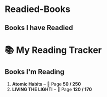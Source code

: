# Readied-Books
## Books I have Readied
# 📚 My Reading Tracker  

## **Books I'm Reading**
1. **Atomic Habits** – 📖 Page **50 / 250**
2. **LIVING THE LIGHTI** – 📖 Page **120 / 170**
